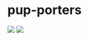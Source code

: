 # pup-porters
![](https://media.giphy.com/media/KpswV1hkLryqkyfSen/giphy.gif)
![](https://media.giphy.com/media/tbXjw4eGMdyH93uMMO/giphy.gif)
